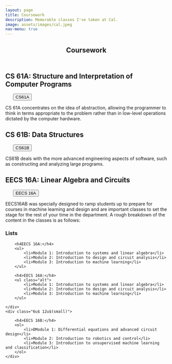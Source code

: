 ```yaml
---
layout: page
title: Coursework
description: Memorable classes I've taken at Cal.
image: assets/images/cal.jpeg
nav-menu: true
---
```


<!-- Main -->
<div id="main" class="alt">

<!-- One -->
<section id="one">
	<div class="inner">
		<header class="major">
			<h1>Coursework</h1>
		</header>



<!-- Content -->
<h2 id="content">CS 61A: Structure and Interpretation of Computer Programs</h2> 
<ul class="actions"> 
	<button onclick="window.location.href = 'https://cs61a.org';">CS61A</button>
</ul>

<div class="box">
	<p>CS 61A concentrates on the idea of abstraction, allowing the programmer to think in terms appropriate to the problem rather than in low-level operations dictated by the computer hardware.</p>
</div>	

<h2 id="content">CS 61B: Data Structures</h2> 
<ul class="actions"> 
	<button onclick="window.location.href = 'https://inst.eecs.berkeley.edu/~cs61b/sp20/';">CS61B</button>
</ul>

<div class="box">
	<p>CS61B deals with the more advanced engineering aspects of software, such as constructing and analyzing large programs.</p>
</div>	

<h2 id="content">EECS 16A: Linear Algebra and Circuits</h2> 
<ul class="actions"> 
	<button onclick="window.location.href = 'http://www.eecs16a.org/';">EECS 16A</button>
</ul>

<div class="box">
	<p>EECS16AB was specially designed to ramp students up to prepare for courses in machine learning and design and are important classes to set the stage for the rest of your time in the department. A rough breakdown of the content in the classes is as follows:

<h3>Lists</h3>
<div class="row">
	<div class="6u 12u$(small)">

		<h4EECS 16A:</h4>
		<ul>
			<li>Module 1: Introduction to systems and linear algebra</li>
			<li>Module 2: Introduction to design and circuit analysis</li>
			<li>Module 3: Introduction to machine learning</li>
		</ul>

		<h4>EECS 16A:</h4>
		<ul class="alt">
			<li>Module 1: Introduction to systems and linear algebra</li>
			<li>Module 2: Introduction to design and circuit analysis</li>
			<li>Module 3: Introduction to machine learning</li>
		</ul>

	</div>
	<div class="6u$ 12u$(small)">

		<h4>EECS 16B:</h4>
		<ol>
			<li>DModule 1: Differential equations and advanced circuit design</li>
			<li>Module 2: Introduction to robotics and control</li>
			<li>Module 3: Introduction to unsupervised machine learning and classification</li>
		</ol>
	</div>
</div>
<!-- 16A:
<br> Module 1: Introduction to systems and linear algebra
<br> Module 2: Introduction to design and circuit analysis
<br> Module 3: Introduction to machine learning</p>
</div>	
-->
